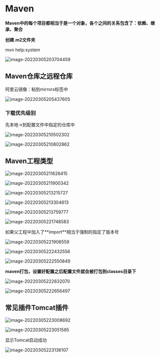 # Maven

**Maven中的每个项目都相当于是一个对象，各个之间的关系包含了：依赖、继承、聚合**

**创建.m2文件夹**

  mvn help:system

![image-20220305203704459](image/image-20220305203704459.png)





## Maven仓库之远程仓库



阿里云镜像：粘到mirrors标签中

![image-20220305205437605](image/image-20220305205437605.png)



### 下载优先级别

先本地->到配置文件中指定的仓库中

![image-20220305210502302](image/image-20220305210502302.png)

![image-20220305210802862](image/image-20220305210802862.png)



## Maven工程类型

![image-20220305211626415](image/image-20220305211626415.png)





![image-20220305211900342](image/image-20220305211900342.png)

![image-20220305213215727](image/image-20220305213215727.png)

![image-20220305213304613](image/image-20220305213304613.png)



![image-20220305213759777](image/image-20220305213759777.png)



![image-20220305221748583](image/image-20220305221748583.png)



如果父工程中加入了**<scope>import</scope>**相当于强制的指定了版本号

![image-20220305221906559](image/image-20220305221906559.png)





![image-20220305222432556](image/image-20220305222432556.png)



![image-20220305222550849](image/image-20220305222550849.png)

**maven打包，设置好配置之后配置文件就会被打包到classes目录下**

![image-20220305222632070](image/image-20220305222632070.png)

![image-20220305222656497](image/image-20220305222656497.png)

## 常见插件Tomcat插件

![image-20220305223008692](image/image-20220305223008692.png)

![image-20220305223051585](image/image-20220305223051585.png) 

显示Tomcat启动成功



![image-20220305223136107](image/image-20220305223136107.png)



































































































